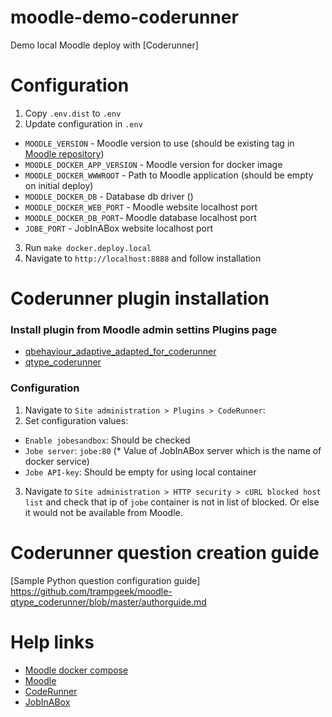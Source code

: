 # moodle-demo-coderunner
Demo local Moodle deploy with [Coderunner]

# Configuration
1. Copy `.env.dist` to `.env`
2. Update configuration in `.env`

- `MOODLE_VERSION` - Moodle version to use (should be existing tag in [Moodle repository](https://github.com/moodle/moodle))
- `MOODLE_DOCKER_APP_VERSION` - Moodle version for docker image
- `MOODLE_DOCKER_WWWROOT` - Path to Moodle application (should be empty on initial deploy)
- `MOODLE_DOCKER_DB` - Database db driver ()
- `MOODLE_DOCKER_WEB_PORT` - Moodle website localhost port
- `MOODLE_DOCKER_DB_PORT`- Moodle database localhost port
- `JOBE_PORT` - JobInABox website localhost port

3. Run `make docker.deploy.local`
4. Navigate to `http://localhost:8888` and follow installation 

# Coderunner plugin installation

### Install plugin from Moodle admin settins Plugins page
- [qbehaviour_adaptive_adapted_for_coderunner](github.com/trampgeek/moodle-qbehaviour_adaptive_adapted_for_coderunner)
- [qtype_coderunner](github.com/trampgeek/moodle-qtype_coderunner)

### Configuration
1. Navigate to `Site administration > Plugins > CodeRunner`:
2. Set configuration values:

- `Enable jobesandbox`: Should be checked
- `Jobe server`: `jobe:80` (* Value of JobInABox server which is the name of docker service)
- `Jobe API-key`: Should be empty for using local container

3. Navigate to `Site administration > HTTP security > cURL blocked host list` and 
check that ip of `jobe` container is not in list of blocked. 
Or else it would not be available from Moodle.

# Coderunner question creation guide
[Sample Python question configuration guide] https://github.com/trampgeek/moodle-qtype_coderunner/blob/master/authorguide.md

# Help links
- [Moodle docker compose](https://github.com/moodlehq/moodle-docker)
- [Moodle](https://github.com/moodle/moodle)
- [CodeRunner](https://github.com/trampgeek/moodle-qtype_coderunner)
- [JobInABox](https://hub.docker.com/r/trampgeek/jobeinabox)